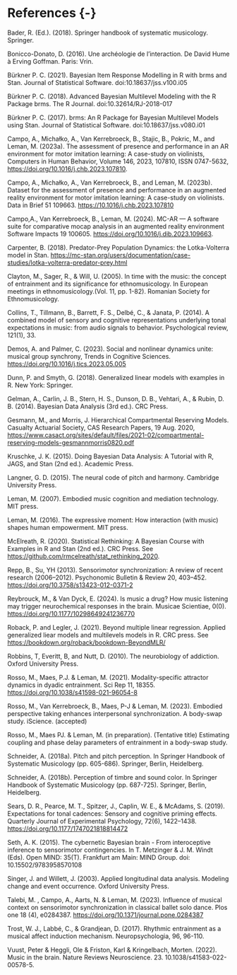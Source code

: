 # References {-}

<!-- ## chapTheory References -->

<!-- Reybrouck and Van Dyck (2024), -->
<!-- Leman (2007, 2016), -->
<!-- Bader (2018), -->
<!-- Bonicco-Donato (2016), -->
<!-- Langner (2015), -->
<!-- Schneider (2018a, b), -->
<!-- Collins et al. (2014), -->
<!-- Sears et al. (2018), -->
<!-- Godøy and Leman (2010), -->
<!-- Clayton et al. (2005), -->
<!-- Trost et al. (2017), -->
<!-- Robbins et al. (2010) -->

<!-- ## chapModelling References -->
<!-- Buerckner (2018), -->
<!-- Buerckner (2017, 2018, 2021), -->
<!-- Rosso et al. (2023) -->
<!-- McElreath (2020) -->

<!-- ## chapListener References -->
<!-- Jacobs et al. (in preparation) -->

<!-- ## chapDancer References -->
<!-- Tabeli et al. (2023), -->
<!-- McElreath (2020) -->

<!-- ## chapViolinist References -->
<!-- Campo et al. (2023a, 2023b, 2024) -->


<!-- ## chapTappers References -->
<!-- (Demos & Palmer, 2023) -->
<!-- (e.g. Heggli et al., 2019) Kuramoto models -->
<!-- (see Repp and Su (2012) for a review of finger tapping and anticipation -->
<!-- (e.g. McElreath, 2020, Gelman et al., 2013) -->
<!-- , see a number of blogs listed at the end of this chapter -->
<!-- (Rosso et al., 2021, 2023) -->


Bader, R. (Ed.). (2018). Springer handbook of systematic musicology. Springer.

Bonicco-Donato, D. (2016). Une archéologie de l’interaction. De David Hume à Erving Goffman. Paris: Vrin.

Bürkner P. C. (2021). Bayesian Item Response Modelling in R with brms and Stan. Journal of Statistical Software. doi:10.18637/jss.v100.i05

Bürkner P. C. (2018). Advanced Bayesian Multilevel Modeling with the R Package brms. The R Journal. doi:10.32614/RJ-2018-017

Bürkner P. C. (2017). brms: An R Package for Bayesian Multilevel Models using Stan. Journal of Statistical Software. doi:10.18637/jss.v080.i01

Campo, A., Michałko, A., Van Kerrebroeck, B., Stajic, B., Pokric, M., and Leman, M. (2023a). The assessment of presence and performance in an AR environment for motor imitation learning: A case-study on violinists, Computers in Human Behavior, Volume 146, 2023, 107810, ISSN 0747-5632, https://doi.org/10.1016/j.chb.2023.107810.

Campo, A., Michałko, A., Van Kerrebroeck, B., and Leman, M. (2023b).
Dataset for the assessment of presence and performance in an augmented reality environment for motor imitation learning: A case-study on violinists. Data in Brief 51 109663.
https://10.1016/j.chb.2023.107810

Campo,A., Van Kerrebroeck, B., Leman, M. (2024).
MC-AR — A software suite for comparative mocap analysis in an augmented reality environment
Software Impacts 19 100605. https://doi.org/10.1016/j.dib.2023.109663.


Carpenter, B. (2018). Predator-Prey Population Dynamics: 
the Lotka-Volterra model in Stan.
https://mc-stan.org/users/documentation/case-studies/lotka-volterra-predator-prey.html

Clayton, M., Sager, R., & Will, U. (2005). In time with the music: the concept of entrainment and its significance for ethnomusicology. In European meetings in ethnomusicology.(Vol. 11, pp. 1-82). Romanian Society for Ethnomusicology.


Collins, T., Tillmann, B., Barrett, F. S., Delbé, C., & Janata, P. (2014). A combined model of sensory and cognitive representations underlying tonal expectations in music: from audio signals to behavior. Psychological review, 121(1), 33.

Demos, A. and Palmer, C. (2023).
Social and nonlinear dynamics unite: musical group synchrony,
Trends in Cognitive Sciences. https://doi.org/10.1016/j.tics.2023.05.005

Dunn, P. and Smyth, G. (2018). Generalized linear models with examples in R. New York: Springer.

Gelman, A., Carlin, J. B., Stern, H. S., Dunson, D. B., Vehtari, A., & Rubin, D. B. (2014). Bayesian Data Analysis (3rd ed.). CRC Press.


Gesmann, M., and Morris, J. Hierarchical Compartmental Reserving Models. Casualty Actuarial Society, CAS Research Papers, 19 Aug. 2020, https://www.casact.org/sites/default/files/2021-02/compartmental-reserving-models-gesmannmorris0820.pdf

Kruschke, J. K. (2015). Doing Bayesian Data Analysis: A Tutorial with R, JAGS, and Stan (2nd ed.). Academic Press.



Langner, G. D. (2015). The neural code of pitch and harmony. Cambridge University Press.

Leman, M. (2007). Embodied music cognition and mediation technology. MIT press.

Leman, M. (2016). The expressive moment: How interaction (with music) shapes human empowerment. MIT press.


McElreath, R. (2020). Statistical Rethinking: A Bayesian Course with Examples in R and Stan (2nd ed.). CRC Press. See https://github.com/rmcelreath/stat_rethinking_2020.



Repp, B., Su, YH (2013). Sensorimotor synchronization: A review of recent research (2006–2012). Psychonomic Bulletin & Review 20, 403–452. https://doi.org/10.3758/s13423-012-0371-2


Reybrouck, M., & Van Dyck, E. (2024). Is music a drug? How music listening may trigger neurochemical responses in the brain. Musicae Scientiae, 0(0). https://doi.org/10.1177/10298649241236770

Roback, P. and Legler, J. (2021). Beyond multiple linear regression. Applied generalized liear models and multilevels models in R. CRC press. See https://bookdown.org/roback/bookdown-BeyondMLR/

Robbins, T, Everitt, B, and Nutt, D. (2010). The neurobiology of addiction. Oxford University Press.

Rosso, M., Maes, P.J. & Leman, M. (2021). Modality-specific attractor dynamics in dyadic entrainment. Sci Rep 11, 18355. https://doi.org/10.1038/s41598-021-96054-8

Rosso, M., Van Kerrebroeck, B., Maes, P-J & Leman, M. (2023). Embodied perspective taking enhances interpersonal synchronization. A body-swap study. iScience. (accepted)

Rosso, M., Maes PJ. & Leman, M. (in preparation). (Tentative title) Estimating coupling and phase delay parameters of entrainment in a body-swap study.

Schneider, A. (2018a). Pitch and pitch perception. In Springer Handbook of Systematic Musicology (pp. 605-686). Springer, Berlin, Heidelberg.

Schneider, A. (2018b). Perception of timbre and sound color. In Springer Handbook of Systematic Musicology (pp. 687-725). Springer, Berlin, Heidelberg.

Sears, D. R., Pearce, M. T., Spitzer, J., Caplin, W. E., & McAdams, S. (2019). Expectations for tonal cadences: Sensory and cognitive priming effects. Quarterly Journal of Experimental Psychology, 72(6), 1422–1438. https://doi.org/10.1177/1747021818814472


Seth, A. K. (2015). The cybernetic Bayesian brain - From interoceptive inference to sensorimotor contingencies.
In T. Metzinger & J. M. Windt (Eds). Open MIND: 35(T). Frankfurt am Main: MIND Group. doi: 10.15502/9783958570108


Singer, J. and Willett, J. (2003). Applied longitudinal data analysis. Modeling change and event occurrence. Oxford University Press.


Talebi, M. , Campo, A., Aarts, N. & Leman, M. (2023).
Influence of musical context on sensorimotor synchronization in classical ballet solo dance. Plos one 18 (4), e0284387.
https://doi.org/10.1371/journal.pone.0284387


Trost, W. J., Labbé, C., & Grandjean, D. (2017). Rhythmic entrainment as a musical affect induction mechanism. Neuropsychologia, 96, 96-110.


Vuust, Peter & Heggli, Ole & Friston, Karl & Kringelbach, Morten. (2022). Music in the brain. Nature Reviews Neuroscience. 23. 10.1038/s41583-022-00578-5. 


